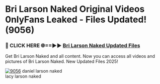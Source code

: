# Bri Larson Naked Original Videos 0nlyFans Leaked - Files Updated! (9056)

<h3>🔴 CLICK HERE 🌐==►► <a href="https://tinyurl.com/yckcrads" rel="nofollow">Bri Larson Naked Updated Files</a></h3>

Get Bri Larson Naked and all content. Now you can access all videos and pictures of Bri Larson Naked. New Updated Files 2025!

[![9056](https://i.imgur.com/hpKpOFt.gif)](https://tinyurl.com/yckcrads)
daniel larson naked<br>
lacy larson naked